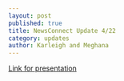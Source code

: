```yaml
---
layout: post
published: true
title: NewsConnect Update 4/22
category: updates
author: Karleigh and Meghana
---
```


[Link for presentation](https://docs.google.com/presentation/d/18eILNlmdDOPvI0omCVmEwuYtmfes7yGEqDfPriBXFak/edit?usp=sharing)